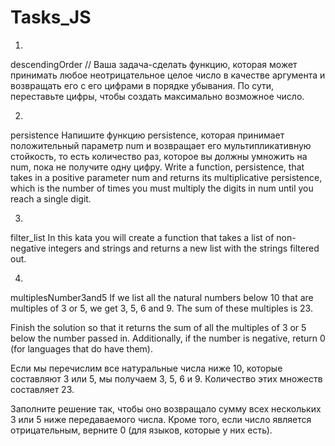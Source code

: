 # Tasks_JS
1.
descendingOrder
// Ваша задача-сделать функцию, которая может принимать любое неотрицательное целое число в качестве аргумента и возвращать его с его цифрами в порядке убывания. По сути, переставьте цифры, чтобы создать максимально возможное число.

2.
persistence
Напишите функцию persistence, которая принимает положительный параметр num и возвращает его мультипликативную стойкость, то есть количество раз, которое вы должны умножить на num, пока не получите одну цифру.
Write a function, persistence, that takes in a positive parameter num and returns its multiplicative persistence, which is the number of times you must multiply the digits in num until you reach a single digit.

3.
filter_list 
In this kata you will create a function that takes a list of non-negative integers and strings and returns a new list with the strings filtered out.

4.
multiplesNumber3and5
If we list all the natural numbers below 10 that are multiples of 3 or 5, we get 3, 5, 6 and 9. The sum of these multiples is 23.

Finish the solution so that it returns the sum of all the multiples of 3 or 5 below the number passed in. Additionally, if the number is negative, return 0 (for languages that do have them).

Если мы перечислим все натуральные числа ниже 10, которые составляют 3 или 5, мы получаем 3, 5, 6 и 9. Количество этих множеств составляет 23.

Заполните решение так, чтобы оно возвращало сумму всех нескольких 3 или 5 ниже передаваемого числа. Кроме того, если число является отрицательным, верните 0 (для языков, которые у них есть).
